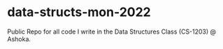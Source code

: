 # data-structs-mon-2022
Public Repo for all code I write in the Data Structures Class (CS-1203) @ Ashoka. 
